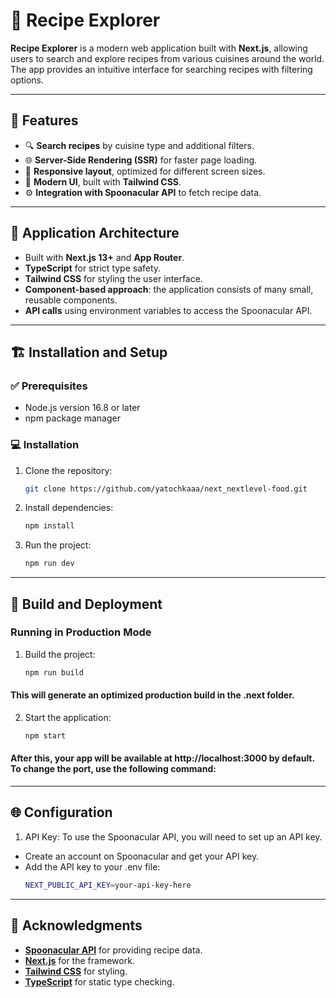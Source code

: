 # 🥘 Recipe Explorer

**Recipe Explorer** is a modern web application built with **Next.js**, allowing users to search and explore recipes from various cuisines around the world. The app provides an intuitive interface for searching recipes with filtering options.

---

## 🚀 Features

- 🔍 **Search recipes** by cuisine type and additional filters.
- 🌐 **Server-Side Rendering (SSR)** for faster page loading.
- 📱 **Responsive layout**, optimized for different screen sizes.
- 🎨 **Modern UI**, built with **Tailwind CSS**.
- ⚙️ **Integration with Spoonacular API** to fetch recipe data.

---

## 🧠 Application Architecture

- Built with **Next.js 13+** and **App Router**.
- **TypeScript** for strict type safety.
- **Tailwind CSS** for styling the user interface.
- **Component-based approach**: the application consists of many small, reusable components.
- **API calls** using environment variables to access the Spoonacular API.

---

## 🏗 Installation and Setup

### ✅ Prerequisites

- Node.js version 16.8 or later
- npm package manager

### 💻 Installation

1. Clone the repository:
   ```bash
   git clone https://github.com/yatochkaaa/next_nextlevel-food.git
   ```
2. Install dependencies:
   ```bash
   npm install
   ```
3. Run the project:
   ```bash
   npm run dev
   ```

---

## 🚀 Build and Deployment

### Running in Production Mode

1. Build the project:
   ```bash
   npm run build
   ```

#### This will generate an optimized production build in the .next folder.

2. Start the application:
   ```bash
   npm start
   ```

#### After this, your app will be available at http://localhost:3000 by default. To change the port, use the following command:

---

## 🌐 Configuration

1. API Key: To use the Spoonacular API, you will need to set up an API key.

- Create an account on Spoonacular and get your API key.
- Add the API key to your .env file:
  ```bash
  NEXT_PUBLIC_API_KEY=your-api-key-here
  ```

---

## 📝 Acknowledgments

- **[Spoonacular API](https://spoonacular.com/food-api)** for providing recipe data.
- **[Next.js](https://nextjs.org/)** for the framework.
- **[Tailwind CSS](https://tailwindcss.com/)** for styling.
- **[TypeScript](https://www.typescriptlang.org/)** for static type checking.
